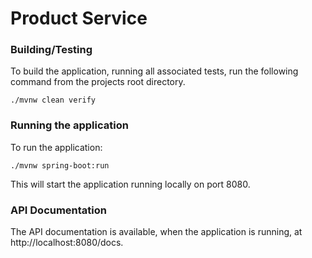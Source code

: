 # Product Service

### Building/Testing

To build the application, running all associated tests, run the following command from the projects root directory.

`./mvnw clean verify`

### Running the application
To run the application:

`./mvnw spring-boot:run`

This will start the application running locally on port 8080.  

### API Documentation

The API documentation is available, when the application is running, at http://localhost:8080/docs.
